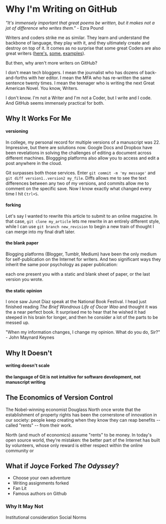 # Why I'm Writing on GitHub

_"It's immensely important that great poems be written, but it makes not a jot of difference who writes them."_  - Ezra Pound

Writers and coders strike me as similar. They learn and understand the backbone of language, they play with it, and they ultimately create and destroy on top of it. It comes as no surprise that some great Coders are also great writers ([here's.](http://chadfowler.com/) [some.](https://plus.google.com/110981030061712822816/posts) [examples](http://www.aaronsw.com/weblog/)).

But then, why aren't more writers on GitHub?

I don't mean tech bloggers. I mean the journalist who has dozens of back-and-forths with her editor. I mean the MFA who has re-written the same sentence twenty times. I mean the teenager who is writing the next Great American Novel. You know, Writers. 

I don't know. I'm not a Writer and I'm not a Coder, but I write and I code. And GitHub seems immensely practical for both.

## Why It Works For Me
#### versioning
In college, my personal record for multiple versions of a manuscript was 22. Impressive, but there are solutions now. Google Docs and Dropbox have been revelations in solving the challenges of editing a document across different machines. Bloggging platforms also allow you to access and edit a post anywhere in the cloud.

Git surpasses both those services. Enter `git commit -m 'my message'` and `git diff version1..version2 my_file`. Diffs allows me to see the text differences between any two of my versions, and commits allow me to comment on the specific save. Now I know exactly what changed every time I hit `Ctrl+S`.

#### forking
Let's say I wanted to rewrite this article to submit to an online magazine. In that case, `git clone my_article` lets me rewrite in an entirely different style, while I can use `git branch new_revision` to begin a new train of thought I can merge into my final draft later.

#### the blank paper
Blogging platforms (Blogger, Tumblr, Medium) have been the only medium for self-publication on the Internet for writers. And two significant ways they inherit the same poor psychology as paper publication: 

each one present you with a static and blank sheet of paper, or the last version you wrote. 

#### the static opinion
I once saw Junot Diaz speak at the National Book Festival. I head just finished reading _The Brief Wondrous Life of Oscar Wao_ and thought it was the a near perfect book. It surprised me to hear that he wished it had steeped in his brain for longer, and then he consider a lot of the parts to be messed up. 



"When my information changes, I change my opinion. What do you do, Sir?" - John Maynard Keynes

## Why It Doesn't
#### writing doesn't scale

#### the language of Git is not intuitive for software development, not manuscript writing

## The Economics of Version Control
The Nobel-winning economist Douglass North once wrote that the establishment of property rights has been the cornerstone of innovation in our society: people keep creating when they know they can reap benefits -- called "rents" -- from their work. 

North (and much of economics) assume "rents" to be money. In today's open source world, they're mistaken: the better part of the Internet has built by volunteers, whose only reward is either respect within the online community or 

## What if Joyce Forked _The Odyssey_?

* Choose your own adventure
* Writing assignments forked
* Fan Lit
* Famous authors on Github

### Why It May Not
Institutional consideration
Social Norms
